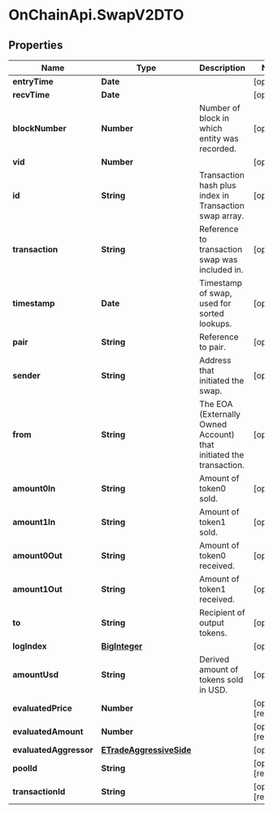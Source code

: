 # OnChainApi.SwapV2DTO

## Properties

Name | Type | Description | Notes
------------ | ------------- | ------------- | -------------
**entryTime** | **Date** |  | [optional] 
**recvTime** | **Date** |  | [optional] 
**blockNumber** | **Number** | Number of block in which entity was recorded. | [optional] 
**vid** | **Number** |  | [optional] 
**id** | **String** | Transaction hash plus index in Transaction swap array. | [optional] 
**transaction** | **String** | Reference to transaction swap was included in. | [optional] 
**timestamp** | **Date** | Timestamp of swap, used for sorted lookups. | [optional] 
**pair** | **String** | Reference to pair. | [optional] 
**sender** | **String** | Address that initiated the swap. | [optional] 
**from** | **String** | The EOA (Externally Owned Account) that initiated the transaction. | [optional] 
**amount0In** | **String** | Amount of token0 sold. | [optional] 
**amount1In** | **String** | Amount of token1 sold. | [optional] 
**amount0Out** | **String** | Amount of token0 received. | [optional] 
**amount1Out** | **String** | Amount of token1 received. | [optional] 
**to** | **String** | Recipient of output tokens. | [optional] 
**logIndex** | [**BigInteger**](BigInteger.md) |  | [optional] 
**amountUsd** | **String** | Derived amount of tokens sold in USD. | [optional] 
**evaluatedPrice** | **Number** |  | [optional] [readonly] 
**evaluatedAmount** | **Number** |  | [optional] [readonly] 
**evaluatedAggressor** | [**ETradeAggressiveSide**](ETradeAggressiveSide.md) |  | [optional] 
**poolId** | **String** |  | [optional] [readonly] 
**transactionId** | **String** |  | [optional] [readonly] 


